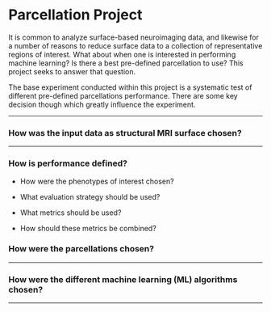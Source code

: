 # Parcellation Project

It is common to analyze surface-based neuroimaging data, and likewise for a number of reasons to reduce surface data to a collection of representative regions of interest. What about when one is interested in performing machine learning? Is there a best pre-defined parcellation to use? This project seeks to answer that question.

The base experiment conducted within this project is a systematic test of different pre-defined parcellations performance. There are some key decision though which greatly influence the experiment.


-----


### How was the input data as structural MRI surface chosen?

----

### How is performance defined?

- How were the phenotypes of interest chosen?

- What evaluation strategy should be used?
  
- What metrics should be used?
  
- How should these metrics be combined?


### How were the parcellations chosen?

----

### How were the different machine learning (ML) algorithms chosen?


----
